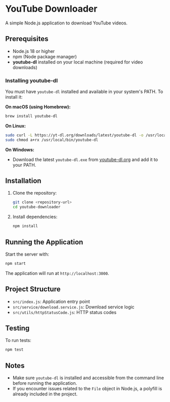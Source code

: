 # YouTube Downloader

A simple Node.js application to download YouTube videos.

## Prerequisites
- Node.js 18 or higher
- npm (Node package manager)
- **youtube-dl** installed on your local machine (required for video downloads)

### Installing youtube-dl

You must have `youtube-dl` installed and available in your system's PATH. To install it:

**On macOS (using Homebrew):**
```bash
brew install youtube-dl
```

**On Linux:**
```bash
sudo curl -L https://yt-dl.org/downloads/latest/youtube-dl -o /usr/local/bin/youtube-dl
sudo chmod a+rx /usr/local/bin/youtube-dl
```

**On Windows:**
- Download the latest `youtube-dl.exe` from [youtube-dl.org](https://youtube-dl.org/) and add it to your PATH.

## Installation

1. Clone the repository:
   ```bash
   git clone <repository-url>
   cd youtube-downloader
   ```
2. Install dependencies:
   ```bash
   npm install
   ```

## Running the Application

Start the server with:
```bash
npm start
```

The application will run at `http://localhost:3000`.

## Project Structure
- `src/index.js`: Application entry point
- `src/service/download.service.js`: Download service logic
- `src/utils/httpStatusCode.js`: HTTP status codes

## Testing
To run tests:
```bash
npm test
```

## Notes
- Make sure `youtube-dl` is installed and accessible from the command line before running the application.
- If you encounter issues related to the `File` object in Node.js, a polyfill is already included in the project.
